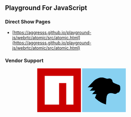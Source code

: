 ## Playground For JavaScript

### Direct Show Pages

- [https://aggresss.github.io/playground-js/webrtc/atomic/src/atomic.html](https://aggresss.github.io/playground-js/webrtc/atomic/src/atomic.html)

### Vendor Support

<p align="center">
  <a href="https://www.npmjs.com/"><img src="./images/npm_logo.png" alt="npm"></a>
  <a href="https://developer.mozilla.org/"><img src="./images/mdn_logo.png" alt="mdn"></a>
</p>